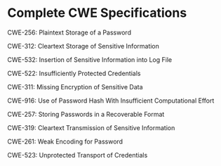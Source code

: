 

# Complete CWE Specifications

CWE-256: Plaintext Storage of a Password

CWE-312: Cleartext Storage of Sensitive Information

CWE-532: Insertion of Sensitive Information into Log File

CWE-522: Insufficiently Protected Credentials

CWE-311: Missing Encryption of Sensitive Data

CWE-916: Use of Password Hash With Insufficient Computational Effort

CWE-257: Storing Passwords in a Recoverable Format

CWE-319: Cleartext Transmission of Sensitive Information

CWE-261: Weak Encoding for Password

CWE-523: Unprotected Transport of Credentials